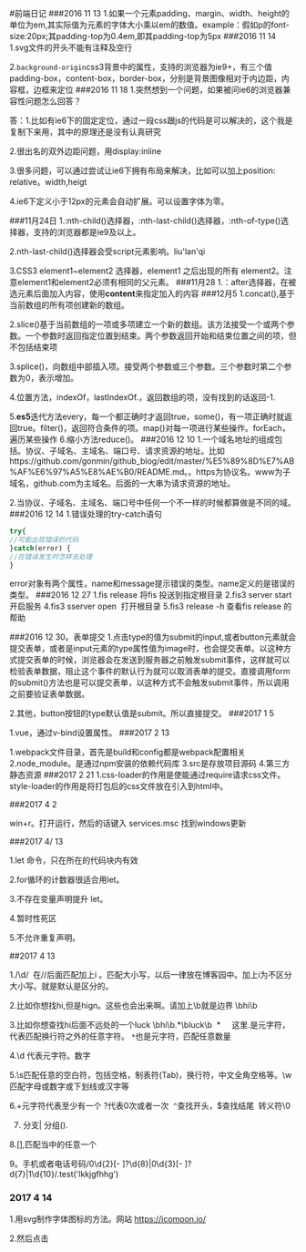 #前端日记
###2016 11 13
1.如果一个元素padding、margin、width、height的单位为em,其实际值为元素的字体大小乘以em的数值。example：假如p的font-size:20px;其padding-top为0.4em,即其padding-top为5px
###2016 11 14
1.svg文件的开头不能有注释及空行

2.`background-origin`css3背景中的属性，支持的浏览器为ie9+，有三个值padding-box，content-box，border-box，分别是背景图像相对于内边距，内容框，边框来定位
###2016 11 18
1.突然想到一个问题，如果被问ie6的浏览器兼容性问题怎么回答？

答：1.比如有ie6下的固定定位，通过一段css跟js的代码是可以解决的，这个我是复制下来用，其中的原理还是没有认真研究

2.很出名的双外边距问题，用display:inline

3.很多问题，可以通过尝试让ie6下拥有布局来解决，比如可以加上position: relative。width,heigt

4.ie6下定义小于12px的元素会自动扩展。可以设置字体为零。

###11月24日
1.:nth-child()选择器，:nth-last-child()选择器，:nth-of-type()选择器，支持的浏览器都是ie9及以上。

2.nth-last-child()选择器会受script元素影响。liu'lan'qi

3.CSS3 element1~element2 选择器，element1 之后出现的所有 element2。注意element1和element2必须有相同的父元素。
###11月28
1.：after选择器，在被选元素后面加入内容，使用**content**来指定加入的内容
###12月5
1.concat(),基于当前数组的所有项创建新的数组。

2.slice()基于当前数组的一项或多项建立一个新的数组。该方法接受一个或两个参数。一个参数时返回指定位置到结束。两个参数返回开始和结束位置之间的项，但不包括结束项

3.splice()，向数组中部插入项。接受两个参数或三个参数。三个参数时第二个参数为0，表示增加。

4.位置方法，indexOf，lastIndexOf.，返回数组的项，没有找到的话返回-1.

5.**es5**迭代方法every，每一个都正确时才返回true，some()，有一项正确时就返回true。filter()，返回符合条件的项。map()对每一项进行某些操作。forEach，遍历某些操作
6.缩小方法reduce()。
###2016 12 10
1.一个域名地址的组成包括。协议、子域名、主域名、端口号、请求资源的地址。比如https://github.com/gonmin/github_blog/edit/master/%E5%89%8D%E7%AB%AF%E6%97%A5%E8%AE%B0/README.md。。https为协议名。www为子域名，github.com为主域名。后面的一大串为请求资源的地址。

2.当协议、子域名、主域名、端口号中任何一个不一样的时候都算做是不同的域。
###2016 12 14
1.错误处理的try-catch语句

```javascript
try{
//可能出现错误的代码
}catch(error) {
//在错误发生时怎样去处理
}
```
error对象有两个属性，name和message提示错误的类型。name定义的是错误的类型。
###2016 12 27
1.fis release 将fis 投送到指定根目录
2.fis3 server start开启服务
4.fis3 sserver open  打开根目录
5.fis3 release -h 查看fis release 的帮助

###2016 12 30。表单提交
1.点击type的值为submit的input,或者button元素就会提交表单，或者是input元素的type属性值为image时，也会提交表单。以这种方式提交表单的时候，浏览器会在发送到服务器之前触发submit事件，这样就可以检验表单数据，阻止这个事件的默认行为就可以取消表单的提交。直接调用form的submit()方法也是可以提交表单，以这种方式不会触发submit事件，所以调用之前要验证表单数据。

2.其他，button按钮的type默认值是submit。所以直接提交。
###2017 1 5

1.vue，通过v-bind设置属性。
###2017 2 13

1.webpack文件目录，首先是build和config都是webpack配置相关
2.node_module。是通过npm安装的依赖代码库
3.src是存放项目源码
4.第三方静态资源
###2017 2 21
1.css-loader的作用是使能通过require请求css文件。style-loader的作用是将打包后的css文件放在引入到html中。

###2017 4 2

win+r。打开运行，然后的话键入 services.msc 找到windows更新

###2017 4/ 13

1.let 命令，只在所在的代码块内有效

2.for循环的计数器很适合用let。

3.不存在变量声明提升 let。

4.暂时性死区

5.不允许重复声明。

##2017 4 13

1./\d/  在//后面匹配加上i 。匹配大小写，以后一律放在博客园中。加上i为不区分大小写。就是默认是区分的。

2.比如你想找hi,但是hign。这些也会出来啊。请加上\b就是边界 \bhi\b

3.比如你想查找hi后面不远处的一个luck \bhi\b.*\bluck\b  *     这里.是元字符，代表匹配换行符之外的任意字符。 `*`也是元字符，匹配任意数量

4.\d 代表元字符。数字

5.\s匹配任意的空白符，包括空格，制表符(Tab)，换行符，中文全角空格等。\w匹配字母或数字或下划线或汉字等

6.+元字符代表至少有一个  ?代表0次或者一次  `^`查找开头，$查找结尾  转义符\0

7. 分支| 分组().

8.[],匹配当中的任意一个

9。手机或者电话号码/0\d{2}[- ]?\d{8}|0\d{3}[- ]?d{7}|1\d{10}/.test('lkkjgfhhg')

### 2017 4 14

1.用svg制作字体图标的方法。网站 https://icomoon.io/  

2.然后点击

